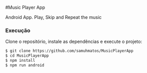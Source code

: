 #Music Player App

Android App. Play, Skip and Repeat the music

### Execução

Clone o repositório, instale as dependências e execute o projeto:

```bash
$ git clone https://github.com/samuhmatos/MusicPlayerApp
$ cd MusicPlayerApp
$ npm install
$ npm run android
```
